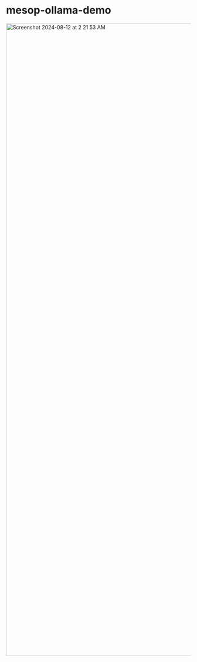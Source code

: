 # mesop-ollama-demo

<img width="1720" alt="Screenshot 2024-08-12 at 2 21 53 AM" src="https://github.com/user-attachments/assets/110ea386-547b-4c36-a00f-97d3d732e2ad">
